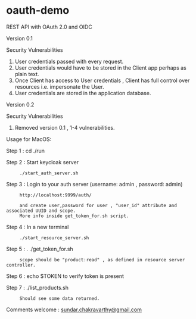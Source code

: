 # oauth-demo
REST API with OAuth 2.0 and OIDC

Version 0.1 

Security Vulnerabilities

1. User credentials passed with every request.
2. User credentials would have to be stored in the Client app perhaps as plain text.
3. Once Client has access to User credentials , Client has full control over resources i.e. impersonate the User.
4. User credentials are stored in the application database.

Version 0.2

Security Vulnerabilities

1. Removed version 0.1 , 1-4 vulnerabilities.

Usage for MacOS:

Step 1 : cd ./run

Step 2 : Start keycloak server

         ./start_auth_server.sh

Step 3 : Login to your auth server (username: admin , password: admin)
         
         http://localhost:9999/auth/

         and create user,password for user , "user_id" attribute and associated UUID and scope. 
         More info inside get_token_for.sh script.
         
Step 4 : In a new terminal

         ./start_resource_server.sh
         
Step 5 : . ./get_token_for.sh <user> <password> <scope>
         
         scope should be "product:read" , as defined in resource server controller.
         
Step 6 : echo $TOKEN to verify token is present

Step 7 : ./list_products.sh 

         Should see some data returned.
         
Comments welcome : sundar.chakravarthy@gmail.com
